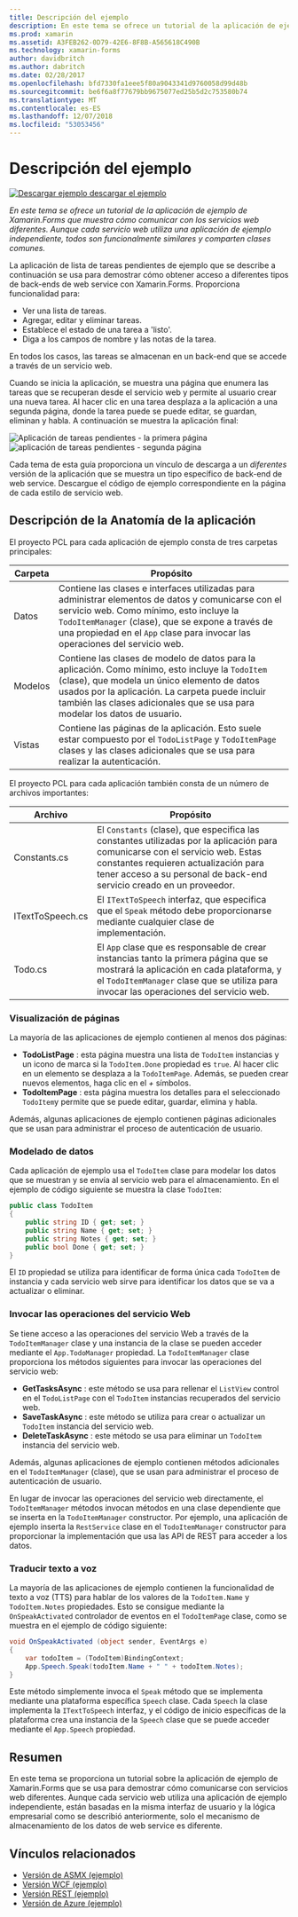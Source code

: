 ```yaml
---
title: Descripción del ejemplo
description: En este tema se ofrece un tutorial de la aplicación de ejemplo de Xamarin.Forms que muestra cómo comunicar con los servicios web diferentes. Aunque cada servicio web utiliza una aplicación de ejemplo independiente, todos son funcionalmente similares y comparten clases comunes.
ms.prod: xamarin
ms.assetid: A3FEB262-0D79-42E6-8F8B-A565618C490B
ms.technology: xamarin-forms
author: davidbritch
ms.author: dabritch
ms.date: 02/28/2017
ms.openlocfilehash: bfd7330fa1eee5f80a9043341d9760058d99d48b
ms.sourcegitcommit: be6f6a8f77679bb9675077ed25b5d2c753580b74
ms.translationtype: MT
ms.contentlocale: es-ES
ms.lasthandoff: 12/07/2018
ms.locfileid: "53053456"
---
```

# <a name="understanding-the-sample"></a>Descripción del ejemplo

[![Descargar ejemplo](~/media/shared/download.png) descargar el ejemplo](https://developer.xamarin.com/samples/xamarin-forms/WebServices/TodoREST)

_En este tema se ofrece un tutorial de la aplicación de ejemplo de Xamarin.Forms que muestra cómo comunicar con los servicios web diferentes. Aunque cada servicio web utiliza una aplicación de ejemplo independiente, todos son funcionalmente similares y comparten clases comunes._

La aplicación de lista de tareas pendientes de ejemplo que se describe a continuación se usa para demostrar cómo obtener acceso a diferentes tipos de back-ends de web service con Xamarin.Forms. Proporciona funcionalidad para:

- Ver una lista de tareas.
- Agregar, editar y eliminar tareas.
- Establece el estado de una tarea a 'listo'.
- Diga a los campos de nombre y las notas de la tarea.

En todos los casos, las tareas se almacenan en un back-end que se accede a través de un servicio web.

Cuando se inicia la aplicación, se muestra una página que enumera las tareas que se recuperan desde el servicio web y permite al usuario crear una nueva tarea. Al hacer clic en una tarea desplaza a la aplicación a una segunda página, donde la tarea puede se puede editar, se guardan, eliminan y habla. A continuación se muestra la aplicación final:

![](walkthrough-images/app-example-1.png "Aplicación de tareas pendientes - la primera página")
![](walkthrough-images/app-example-2.png "aplicación de tareas pendientes - segunda página")

Cada tema de esta guía proporciona un vínculo de descarga a un *diferentes* versión de la aplicación que se muestra un tipo específico de back-end de web service. Descargue el código de ejemplo correspondiente en la página de cada estilo de servicio web.

## <a name="understanding-the-application-anatomy"></a>Descripción de la Anatomía de la aplicación

El proyecto PCL para cada aplicación de ejemplo consta de tres carpetas principales:

|Carpeta|Propósito|
|--- |--- |
|Datos|Contiene las clases e interfaces utilizadas para administrar elementos de datos y comunicarse con el servicio web. Como mínimo, esto incluye la `TodoItemManager` (clase), que se expone a través de una propiedad en el `App` clase para invocar las operaciones del servicio web.|
|Modelos|Contiene las clases de modelo de datos para la aplicación. Como mínimo, esto incluye la `TodoItem` (clase), que modela un único elemento de datos usados por la aplicación. La carpeta puede incluir también las clases adicionales que se usa para modelar los datos de usuario.|
|Vistas|Contiene las páginas de la aplicación. Esto suele estar compuesto por el `TodoListPage` y `TodoItemPage` clases y las clases adicionales que se usa para realizar la autenticación.|

El proyecto PCL para cada aplicación también consta de un número de archivos importantes:

|Archivo|Propósito|
|--- |--- |
|Constants.cs|El `Constants` (clase), que especifica las constantes utilizadas por la aplicación para comunicarse con el servicio web. Estas constantes requieren actualización para tener acceso a su personal de back-end servicio creado en un proveedor.|
|ITextToSpeech.cs|El `ITextToSpeech` interfaz, que especifica que el `Speak` método debe proporcionarse mediante cualquier clase de implementación.|
|Todo.cs|El `App` clase que es responsable de crear instancias tanto la primera página que se mostrará la aplicación en cada plataforma, y el `TodoItemManager` clase que se utiliza para invocar las operaciones del servicio web.|

### <a name="viewing-pages"></a>Visualización de páginas

La mayoría de las aplicaciones de ejemplo contienen al menos dos páginas:

- **TodoListPage** : esta página muestra una lista de `TodoItem` instancias y un icono de marca si la `TodoItem.Done` propiedad es `true`. Al hacer clic en un elemento se desplaza a la `TodoItemPage`. Además, se pueden crear nuevos elementos, haga clic en el *+* símbolos.
- **TodoItemPage** : esta página muestra los detalles para el seleccionado `TodoItem`y permite que se puede editar, guardar, elimina y habla.

Además, algunas aplicaciones de ejemplo contienen páginas adicionales que se usan para administrar el proceso de autenticación de usuario.

### <a name="modeling-the-data"></a>Modelado de datos

Cada aplicación de ejemplo usa el `TodoItem` clase para modelar los datos que se muestran y se envía al servicio web para el almacenamiento. En el ejemplo de código siguiente se muestra la clase `TodoItem`:

```csharp
public class TodoItem
{
    public string ID { get; set; }
    public string Name { get; set; }
    public string Notes { get; set; }
    public bool Done { get; set; }
}
```

El `ID` propiedad se utiliza para identificar de forma única cada `TodoItem` de instancia y cada servicio web sirve para identificar los datos que se va a actualizar o eliminar.

### <a name="invoking-web-service-operations"></a>Invocar las operaciones del servicio Web

Se tiene acceso a las operaciones del servicio Web a través de la `TodoItemManager` clase y una instancia de la clase se pueden acceder mediante el `App.TodoManager` propiedad. La `TodoItemManager` clase proporciona los métodos siguientes para invocar las operaciones del servicio web:

- **GetTasksAsync** : este método se usa para rellenar el `ListView` control en el `TodoListPage` con el `TodoItem` instancias recuperados del servicio web.
- **SaveTaskAsync** : este método se utiliza para crear o actualizar un `TodoItem` instancia del servicio web.
- **DeleteTaskAsync** : este método se usa para eliminar un `TodoItem` instancia del servicio web.

Además, algunas aplicaciones de ejemplo contienen métodos adicionales en el `TodoItemManager` (clase), que se usan para administrar el proceso de autenticación de usuario.

En lugar de invocar las operaciones del servicio web directamente, el `TodoItemManager` métodos invocan métodos en una clase dependiente que se inserta en la `TodoItemManager` constructor. Por ejemplo, una aplicación de ejemplo inserta la `RestService` clase en el `TodoItemManager` constructor para proporcionar la implementación que usa las API de REST para acceder a los datos.

### <a name="translating-text-to-speech"></a>Traducir texto a voz

La mayoría de las aplicaciones de ejemplo contienen la funcionalidad de texto a voz (TTS) para hablar de los valores de la `TodoItem.Name` y `TodoItem.Notes` propiedades. Esto se consigue mediante la `OnSpeakActivated` controlador de eventos en el `TodoItemPage` clase, como se muestra en el ejemplo de código siguiente:

```csharp
void OnSpeakActivated (object sender, EventArgs e)
{
    var todoItem = (TodoItem)BindingContext;
    App.Speech.Speak(todoItem.Name + " " + todoItem.Notes);
}
```

Este método simplemente invoca el `Speak` método que se implementa mediante una plataforma específica `Speech` clase. Cada `Speech` la clase implementa la `ITextToSpeech` interfaz, y el código de inicio específicas de la plataforma crea una instancia de la `Speech` clase que se puede acceder mediante el `App.Speech` propiedad.

## <a name="summary"></a>Resumen

En este tema se proporciona un tutorial sobre la aplicación de ejemplo de Xamarin.Forms que se usa para demostrar cómo comunicarse con servicios web diferentes. Aunque cada servicio web utiliza una aplicación de ejemplo independiente, están basadas en la misma interfaz de usuario y la lógica empresarial como se describió anteriormente, solo el mecanismo de almacenamiento de los datos de web service es diferente.


## <a name="related-links"></a>Vínculos relacionados

- [Versión de ASMX (ejemplo)](https://developer.xamarin.com/samples/xamarin-forms/WebServices/TodoASMX)
- [Versión WCF (ejemplo)](https://developer.xamarin.com/samples/xamarin-forms/WebServices/TodoWCF)
- [Versión REST (ejemplo)](https://developer.xamarin.com/samples/xamarin-forms/WebServices/TodoREST)
- [Versión de Azure (ejemplo)](https://developer.xamarin.com/samples/xamarin-forms/WebServices/TodoAzure)
